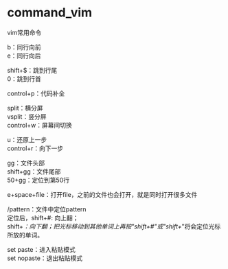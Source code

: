 # command_vim
vim常用命令  

b：同行向前  
e：同行向后  

shift+$：跳到行尾  
0：跳到行首  

control+p：代码补全  

split：横分屏  
vsplit：竖分屏  
control+w：屏幕间切换  

u：还原上一步  
control+r：向下一步  

gg：文件头部  
shift+gg：文件尾部  
50+gg：定位到第50行  

e+space+file：打开file，之前的文件也会打开，就是同时打开很多文件  

/pattern：文件中定位pattern  
定位后，shift+#: 向上翻；  
shift+*：向下翻；把光标移动到其他单词上再按"shift+#"或"shift+*"将会定位光标所放的单词。  

set paste：进入粘贴模式  
set nopaste：退出粘贴模式  
